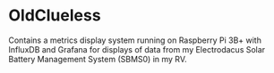 # OldClueless
Contains a metrics display system running on Raspberry Pi 3B+ with InfluxDB and Grafana for displays of data from my Electrodacus Solar Battery Management System (SBMS0) in my RV.
